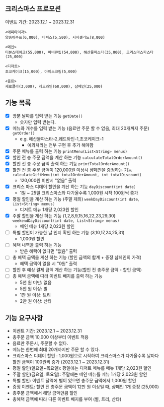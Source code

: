 ## 크리스마스 프로모션

이벤트 기간: 2023.12.1 ~ 2023.12.31



```
<애피타이저>
양송이수프(6,000), 타파스(5,500), 시저샐러드(8,000)

<메인>
티본스테이크(55,000), 바비큐립(54,000), 해산물파스타(35,000), 크리스마스파스타(25,000)

<디저트>
초코케이크(15,000), 아이스크림(5,000)

<음료>
제로콜라(3,000), 레드와인(60,000), 샴페인(25,000)
```


## 기능 목록
- [x] 방문 날짜를 입력 받는 기능 `getDate()`
  - 숫자만 입력 받는다.
- [x] 메뉴와 개수를 입력 받는 기능 (음료만 주문 할 수 없음, 최대 20개까지 주문) `getOrder()`
  - e.g. 해산물파스타-2,레드와인-1,초코케이크-1
    - 예외처리는 전부 구현 후 추가 해야함
- [x] 주문 메뉴를 출력 하는 기능 `printMenu(List<String> menus)`
- [x] 할인 전 총 주문 금액을 계산 하는 기능  `calculateTotalOrderAmount()`
- [x] 할인 전 총 주문 금액 출력 하는 기능 `printTotalOrderAmount()`
- [x] 할인 전 총 주문 금액이 120,000원 이상시 샴페인을 증정하는 기능 `calculateGiftMenu(int totalOrderAmount, int totalDiscount)`
  - 120,000원 미만시 "없음" 출력
- [x] 크리스 마스 디데이 할인을 계산 하는 기능 `dayDiscount(int date)`
  - 1일 ~ 25일 크리스마스와 다가올수록 1,000원 시작 100윈씩 증가
- [x] 평일 할인을 계산 하는 기능 (주말 제외) `weekDayDiscount(int date, List<String> menus)`
  - 디저트 메뉴 1개당 2,023원 할인
- [x] 주말 할인을 계산 하는 기능 (1,2,8,9,15,16,22,23,29,30) `weekendDayDiscount(int date, List<String> menus)`
  - 메인 메뉴 1개당 2,023원 할인
- [ ] 특별 할인이 가능한 날 인지 확인 하는 기능 (3,10,17,24,25,31)
  - 1,000원 할인
- [ ] 혜택 내역을 출력 하는 기능
  - 받은 혜택이 없다면 "없음" 출력
- [ ] 총 혜택 금액을 계산 하는 기능 (할인 금액의 합계 + 증정 샴페인의 가격)
  - 혜택 금액이 없을 시 "0원" 출력
- [ ] 할인 후 예상 결제 금액 계산 하는 기능(할인 전 총주문 금액 - 할인 금액)
- [ ] 총 혜택 금액에 따라 이벤트 배지를 출력 하는 기능
  - 5천 원 미만: 없음 
  - 5천 원 이상: 별 
  - 1만 원 이상: 트리 
  - 2만 원 이상: 산타


    
## 기능 요구사항
- 이벤트 기간: 2023.12.1 ~ 2023.12.31
- 총주문 금액 10,000 이상부터 이벤트 적용
- 음료만 주문시, 주문할 수 없다.
- 메뉴는 한번에 최대 20개까지만 주문 할 수 있다.
- 크리스마스 디데이 할인 : 1,000원으로 시작하여 크리스마스가 다가올수록 날마다 할인 금액이 100원씩 증가 (2023.12.1 ~ 2023.12.31)
- 평일 할인(일요일~목요일): 평일에는 디저트 메뉴를 메뉴 1개당 2,023원 할인
- 주말 할인(금요일, 토요일): 주말에는 메인 메뉴를 메뉴 1개당 2,023원 할인
- 특별 할인: 이벤트 달력에 별이 있으면 총주문 금액에서 1,000원 할인
- 증정 이벤트: 할인 전 총주문 금액이 12만 원 이상일 때, 샴페인 1개 증정 (25,000)
- 총주문 금액에서 해당 금액만큼 할인
- 총혜택 금액에 따라 다른 이벤트 배지를 부여 (별, 트리, 산타)

